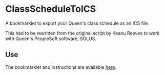 # ClassScheduleToICS

A bookmarklet to export your Queen's class schedule as an ICS file.

This had to be rewritten from the original script by Keanu Reeves to work with Queen's PeopleSoft software, SOLUS.

## Use
The bookmarklet and instructions are available [here](http://blog.whither.ca/export-solus-course-calendar/).
